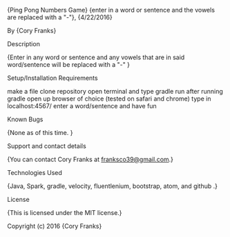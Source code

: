 {Ping Pong Numbers Game}
{enter in a word or sentence and the vowels are replaced with a "-"}, {4/22/2016}

By {Cory Franks}

Description

{Enter in any word or sentence and any vowels that are in said word/sentence will be replaced with a "-" }

Setup/Installation Requirements

make a file
clone repository
open terminal and type gradle run
after running gradle open up browser of choice (tested on safari and chrome)
type in localhost:4567/
enter a word/sentence and have fun

Known Bugs

{None as of this time. }

Support and contact details

{You can contact Cory Franks at franksco39@gmail.com.}

Technologies Used

{Java, Spark, gradle, velocity, fluentlenium, bootstrap, atom, and github .}

License

{This is licensed under the MIT license.}

Copyright (c) 2016 {Cory Franks}
